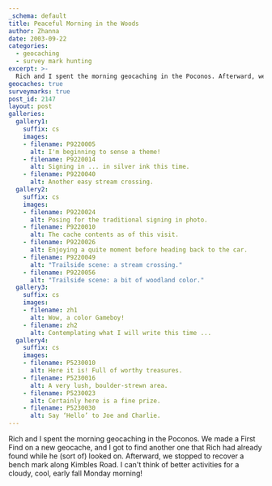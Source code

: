 ```yaml
---
_schema: default
title: Peaceful Morning in the Woods
author: Zhanna
date: 2003-09-22
categories:
  - geocaching
  - survey mark hunting
excerpt: >- 
  Rich and I spent the morning geocaching in the Poconos. Afterward, we stopped to recover a bench mark along Kimbles Road. 
geocaches: true
surveymarks: true
post_id: 2147
layout: post  
galleries:
  gallery1:
    suffix: cs
    images:
    - filename: P9220005
      alt: I'm beginning to sense a theme!
    - filename: P9220014
      alt: Signing in ... in silver ink this time.
    - filename: P9220040
      alt: Another easy stream crossing.     
  gallery2:
    suffix: cs
    images:
    - filename: P9220024
      alt: Posing for the traditional signing in photo.
    - filename: P9220010
      alt: The cache contents as of this visit.
    - filename: P9220026
      alt: Enjoying a quite moment before heading back to the car.  
    - filename: P9220049
      alt: "Trailside scene: a stream crossing."
    - filename: P9220056
      alt: "Trailside scene: a bit of woodland color."  
  gallery3:
    suffix: cs
    images:
    - filename: zh1
      alt: Wow, a color Gameboy!
    - filename: zh2
      alt: Contemplating what I will write this time ... 
  gallery4:
    suffix: cs
    images:
    - filename: P5230010
      alt: Here it is! Full of worthy treasures.
    - filename: P5230016
      alt: A very lush, boulder-strewn area.   
    - filename: P5230023
      alt: Certainly here is a fine prize.
    - filename: P5230030
      alt: Say ‘Hello’ to Joe and Charlie.                 
---
```


Rich and I spent the morning geocaching in the Poconos. We made a First Find on a new geocache, and I got to find another one that Rich had already found while he (sort of) looked on. Afterward, we stopped to recover a bench mark along Kimbles Road. I can't think of better activities for a cloudy, cool, early fall Monday morning!

